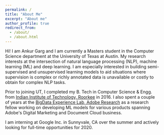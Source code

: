 ```yaml
---
permalink: /
title: "About Me"
excerpt: "About me"
author_profile: true
redirect_from: 
  - /about/
  - /about.html
---
```


Hi! I am Ankur Garg and I am currently a Masters student in the Computer Science department at the University of Texas at Austin. My research interests at the intersection of natural language processing (NLP), machine learning (ML) and deep learning. I am especially interested in building semi-supervised and unsupervised learning models to aid situations where supervision is complex or richly annotated data is unavailable or costly to obtain for complex NLP tasks.

Prior to joining UT, I completed my B. Tech in Computer Science & Engg. from [Indian Institute of Technology, Roorkee](https://www.iitr.ac.in/) in 2016. I also spent a couple of years at the [BigData Experience Lab, Adobe Research](https://research.adobe.com/about-the-labs/bigdata-experience-lab/) as a research fellow working on developing ML models for various products spanning Adobe's Digital Marketing and Document Cloud business.

I am interning at Google Inc. in Sunnyvale, CA over the summer and actively looking for full-time opportunities for 2020.
